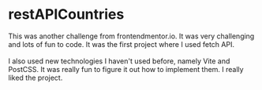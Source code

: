 # restAPICountries

This was another challenge from frontendmentor.io. It was very challenging and lots of fun to code. It was the first project where I used fetch API.
<br><br>
I also used new technologies I haven't used before, namely Vite and PostCSS. It was really fun to figure it out how to implement them. I really liked the project.
